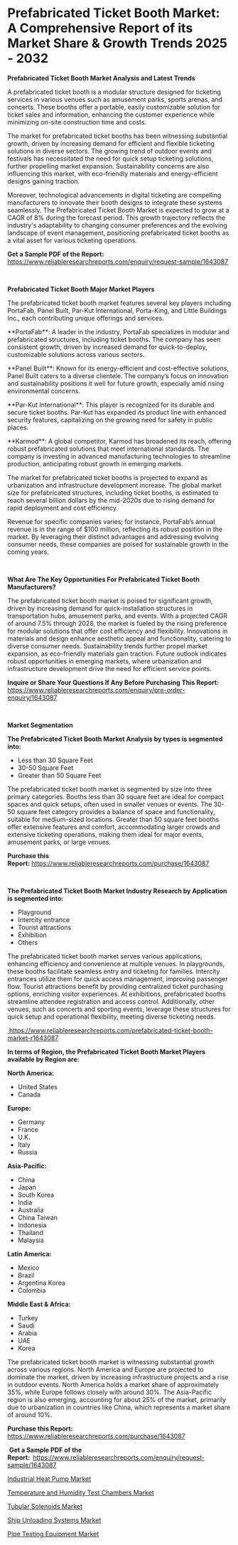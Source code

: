 <p><h1>Prefabricated Ticket Booth Market: A Comprehensive Report of its Market Share & Growth Trends 2025 - 2032</h1></p><p><strong>Prefabricated Ticket Booth Market Analysis and Latest Trends</strong></p>
<p><p>A prefabricated ticket booth is a modular structure designed for ticketing services in various venues such as amusement parks, sports arenas, and concerts. These booths offer a portable, easily customizable solution for ticket sales and information, enhancing the customer experience while minimizing on-site construction time and costs. </p><p>The market for prefabricated ticket booths has been witnessing substantial growth, driven by increasing demand for efficient and flexible ticketing solutions in diverse sectors. The growing trend of outdoor events and festivals has necessitated the need for quick setup ticketing solutions, further propelling market expansion. Sustainability concerns are also influencing this market, with eco-friendly materials and energy-efficient designs gaining traction.</p><p>Moreover, technological advancements in digital ticketing are compelling manufacturers to innovate their booth designs to integrate these systems seamlessly. The Prefabricated Ticket Booth Market is expected to grow at a CAGR of 8% during the forecast period. This growth trajectory reflects the industry's adaptability to changing consumer preferences and the evolving landscape of event management, positioning prefabricated ticket booths as a vital asset for various ticketing operations.</p></p>
<p><strong>Get a Sample PDF of the Report:&nbsp;</strong> <a href="https://www.reliableresearchreports.com/enquiry/request-sample/1643087?utm_campaign=37&utm_medium=2&utm_source=Github&utm_content=ia&utm_term=10042025&utm_id=prefabricated-ticket-booth">https://www.reliableresearchreports.com/enquiry/request-sample/1643087</a></p>
<p>&nbsp;</p>
<p><strong>Prefabricated Ticket Booth Major Market Players</strong></p>
<p><p>The prefabricated ticket booth market features several key players including PortaFab, Panel Built, Par-Kut International, Porta-King, and Little Buildings Inc., each contributing unique offerings and services. </p><p>**PortaFab**: A leader in the industry, PortaFab specializes in modular and prefabricated structures, including ticket booths. The company has seen consistent growth, driven by increased demand for quick-to-deploy, customizable solutions across various sectors. </p><p>**Panel Built**: Known for its energy-efficient and cost-effective solutions, Panel Built caters to a diverse clientele. The company’s focus on innovation and sustainability positions it well for future growth, especially amid rising environmental concerns. </p><p>**Par-Kut International**: This player is recognized for its durable and secure ticket booths. Par-Kut has expanded its product line with enhanced security features, capitalizing on the growing need for safety in public places. </p><p>**Karmod**: A global competitor, Karmod has broadened its reach, offering robust prefabricated solutions that meet international standards. The company is investing in advanced manufacturing technologies to streamline production, anticipating robust growth in emerging markets.</p><p>The market for prefabricated ticket booths is projected to expand as urbanization and infrastructure development increase. The global market size for prefabricated structures, including ticket booths, is estimated to reach several billion dollars by the mid-2020s due to rising demand for rapid deployment and cost efficiency.</p><p>Revenue for specific companies varies; for instance, PortaFab’s annual revenue is in the range of $100 million, reflecting its robust position in the market. By leveraging their distinct advantages and addressing evolving consumer needs, these companies are poised for sustainable growth in the coming years.</p></p>
<p>&nbsp;</p>
<p><strong>What Are The Key Opportunities For Prefabricated Ticket Booth Manufacturers?</strong></p>
<p><p>The prefabricated ticket booth market is poised for significant growth, driven by increasing demand for quick-installation structures in transportation hubs, amusement parks, and events. With a projected CAGR of around 7.5% through 2028, the market is fueled by the rising preference for modular solutions that offer cost efficiency and flexibility. Innovations in materials and design enhance aesthetic appeal and functionality, catering to diverse consumer needs. Sustainability trends further propel market expansion, as eco-friendly materials gain traction. Future outlook indicates robust opportunities in emerging markets, where urbanization and infrastructure development drive the need for efficient service points.</p></p>
<p><strong>Inquire or Share Your Questions If Any Before Purchasing This Report:</strong> <a href="https://www.reliableresearchreports.com/enquiry/pre-order-enquiry/1643087?utm_campaign=37&utm_medium=2&utm_source=Github&utm_content=ia&utm_term=10042025&utm_id=prefabricated-ticket-booth">https://www.reliableresearchreports.com/enquiry/pre-order-enquiry/1643087</a></p>
<p>&nbsp;</p>
<p><strong>Market Segmentation</strong></p>
<p><strong>The Prefabricated Ticket Booth Market Analysis by types is segmented into:</strong></p>
<p><ul><li>Less than 30 Square Feet</li><li>30-50 Square Feet</li><li>Greater than 50 Square Feet</li></ul></p>
<p><p>The prefabricated ticket booth market is segmented by size into three primary categories. Booths less than 30 square feet are ideal for compact spaces and quick setups, often used in smaller venues or events. The 30-50 square feet category provides a balance of space and functionality, suitable for medium-sized locations. Greater than 50 square feet booths offer extensive features and comfort, accommodating larger crowds and extensive ticketing operations, making them ideal for major events, amusement parks, or large venues.</p></p>
<p><strong>Purchase this Report:&nbsp;</strong><a href="https://www.reliableresearchreports.com/purchase/1643087?utm_campaign=37&utm_medium=2&utm_source=Github&utm_content=ia&utm_term=10042025&utm_id=prefabricated-ticket-booth">https://www.reliableresearchreports.com/purchase/1643087</a></p>
<p>&nbsp;</p>
<p><strong>The Prefabricated Ticket Booth Market Industry Research by Application is segmented into:</strong></p>
<p><ul><li>Playground</li><li>Intercity entrance</li><li>Tourist attractions</li><li>Exhibition</li><li>Others</li></ul></p>
<p><p>The prefabricated ticket booth market serves various applications, enhancing efficiency and convenience at multiple venues. In playgrounds, these booths facilitate seamless entry and ticketing for families. Intercity entrances utilize them for quick access management, improving passenger flow. Tourist attractions benefit by providing centralized ticket purchasing options, enriching visitor experiences. At exhibitions, prefabricated booths streamline attendee registration and access control. Additionally, other venues, such as concerts and sporting events, leverage these structures for quick setup and operational flexibility, meeting diverse ticketing needs.</p></p>
<p><a href="https://www.reliableresearchreports.com/prefabricated-ticket-booth-market-r1643087?utm_campaign=37&utm_medium=2&utm_source=Github&utm_content=ia&utm_term=10042025&utm_id=prefabricated-ticket-booth">&nbsp;https://www.reliableresearchreports.com/prefabricated-ticket-booth-market-r1643087</a></p>
<p><strong>In terms of Region, the Prefabricated Ticket Booth Market Players available by Region are:</strong></p>
<p>
    <p> <strong> North America: </strong>
        <ul>
            <li>United States</li>
            <li>Canada</li>
        </ul>
        </p> 
    <p> <strong> Europe: </strong>
        <ul>
            <li>Germany</li>
            <li>France</li>
            <li>U.K.</li>
            <li>Italy</li>
            <li>Russia</li>
        </ul>
        </p> 
    <p> <strong> Asia-Pacific: </strong>
        <ul>
            <li>China</li>
            <li>Japan</li>
            <li>South Korea</li>
            <li>India</li>
            <li>Australia</li>
            <li>China Taiwan</li>
            <li>Indonesia</li>
            <li>Thailand</li>
            <li>Malaysia</li>
        </ul>
        </p> 
    <p> <strong> Latin America: </strong>
        <ul>
            <li>Mexico</li>
            <li>Brazil</li>
            <li>Argentina Korea</li>
            <li>Colombia</li>
        </ul>
        </p> 
    <p> <strong> Middle East & Africa: </strong>
        <ul>
            <li>Turkey</li>
            <li>Saudi</li>
            <li>Arabia</li>
            <li>UAE</li>
            <li>Korea</li>
        </ul>
    </p>
    </p>
<p><p>The prefabricated ticket booth market is witnessing substantial growth across various regions. North America and Europe are projected to dominate the market, driven by increasing infrastructure projects and a rise in outdoor events. North America holds a market share of approximately 35%, while Europe follows closely with around 30%. The Asia-Pacific region is also emerging, accounting for about 25% of the market, primarily due to urbanization in countries like China, which represents a market share of around 10%.</p></p>
<p><strong>Purchase this Report: </strong><a href="https://www.reliableresearchreports.com/purchase/1643087?utm_campaign=37&utm_medium=2&utm_source=Github&utm_content=ia&utm_term=10042025&utm_id=prefabricated-ticket-booth">https://www.reliableresearchreports.com/purchase/1643087</a></p>
<p>&nbsp;<strong>Get a Sample PDF of the Report:&nbsp;&nbsp;</strong><a href="https://www.reliableresearchreports.com/enquiry/request-sample/1643087?utm_campaign=37&utm_medium=2&utm_source=Github&utm_content=ia&utm_term=10042025&utm_id=prefabricated-ticket-booth">https://www.reliableresearchreports.com/enquiry/request-sample/1643087</a></p>
<p><strong></strong></p>
<p><p><a href="https://github.com/geresalgieaz/Market-Research-Report-List-1/blob/main/industrial-heat-pump-market.md?utm_campaign=37&utm_medium=2&utm_source=Github&utm_content=ia&utm_term=10042025&utm_id=prefabricated-ticket-booth">Industrial Heat Pump Market</a></p><p><a href="https://github.com/agemakisel4b/Market-Research-Report-List-1/blob/main/temperature-and-humidity-test-chambers-market.md?utm_campaign=37&utm_medium=2&utm_source=Github&utm_content=ia&utm_term=10042025&utm_id=prefabricated-ticket-booth">Temperature and Humidity Test Chambers Market</a></p><p><a href="https://github.com/sibellanikmn/Market-Research-Report-List-1/blob/main/tubular-solenoids-market.md?utm_campaign=37&utm_medium=2&utm_source=Github&utm_content=ia&utm_term=10042025&utm_id=prefabricated-ticket-booth">Tubular Solenoids Market</a></p><p><a href="https://github.com/ceranamaduvq/Market-Research-Report-List-1/blob/main/ship-unloading-systems-market.md?utm_campaign=37&utm_medium=2&utm_source=Github&utm_content=ia&utm_term=10042025&utm_id=prefabricated-ticket-booth">Ship Unloading Systems Market</a></p><p><a href="https://github.com/bawksmaedamu/Market-Research-Report-List-1/blob/main/pipe-testing-equipment-market.md?utm_campaign=37&utm_medium=2&utm_source=Github&utm_content=ia&utm_term=10042025&utm_id=prefabricated-ticket-booth">Pipe Testing Equipment Market</a></p></p>